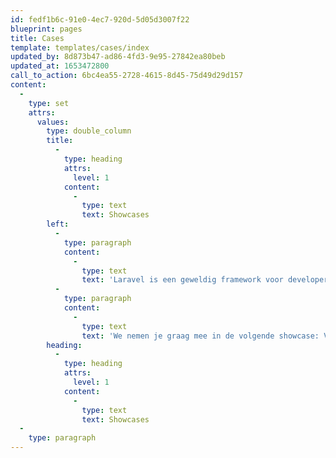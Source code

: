 ```yaml
---
id: fedf1b6c-91e0-4ec7-920d-5d05d3007f22
blueprint: pages
title: Cases
template: templates/cases/index
updated_by: 8d873b47-ad86-4fd3-9e95-27842ea80beb
updated_at: 1653472800
call_to_action: 6bc4ea55-2728-4615-8d45-75d49d29d157
content:
  -
    type: set
    attrs:
      values:
        type: double_column
        title:
          -
            type: heading
            attrs:
              level: 1
            content:
              -
                type: text
                text: Showcases
        left:
          -
            type: paragraph
            content:
              -
                type: text
                text: 'Laravel is een geweldig framework voor developers om complexe webapplicaties in te bouwen. Maar voor opdrachtgevers is het soms lastig om te bepalen wat er nou eigenlijk allemaal te bouwen is met Laravel. In een aantal showcases inspireren we potentiële opdrachtgevers met concrete oplossingen die door onze leden zijn gebouwd met behulp van Laravel.'
          -
            type: paragraph
            content:
              -
                type: text
                text: 'We nemen je graag mee in de volgende showcase: ViaAVIA.nl. Een herbouwd klantportaal voor de ruim 65.000 klanten van AVIA.'
        heading:
          -
            type: heading
            attrs:
              level: 1
            content:
              -
                type: text
                text: Showcases
  -
    type: paragraph
---
```

